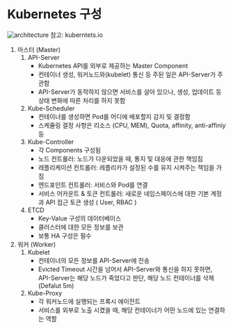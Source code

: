 # Kubernetes 구성
![architecture](https://d33wubrfki0l68.cloudfront.net/7016517375d10c702489167e704dcb99e570df85/7bb53/images/docs/components-of-kubernetes.png)
참고: kuberntets.io

1. 마스터 (Master)
    1) API-Server
        - Kubernetes API를 외부로 제공하는 Master Component
        - 컨테이너 생성, 워커노드와(kubelet) 통신 등 주된 일은 API-Server가 주관함
        - API-Server가 동작하지 않으면 서비스를 살아 있으나, 생성, 업데이트 등 상태 변화에 따른 처리를 하지 못함
    2) Kube-Scheduler
        - 컨테이너를 생성하면 Pod를 어디에 배포할지 감지 및 결정함
        - 스케쥴링 결정 사항은 리소스 (CPU, MEM), Quota, affinity, anti-affiniy 등 
    3) Kube-Controller
        - 각 Components 구성됨 
        - 노드 컨트롤러: 노드가 다운되었을 때, 통지 및 대응에 관한 책임짐
        - 레플리케이션 컨트롤러: 레플리카가 설정된 수를 유지 시켜주는 책임을 가짐
        - 엔드포인트 컨트롤러: 서비스와 Pod를 연결
        - 서비스 어카운트 & 토큰 컨트롤러: 새로운 네임스페이스에 대한 기본 계정과 API 접근 토큰 생성 ( User, RBAC )
    4) ETCD
        - Key-Value 구성의 데이터베이스 
        - 클러스터에 대한 모든 정보를 보관
        - 보통 HA 구성은 필수
2. 워커 (Worker)
    1) Kubelet
        - 컨테이너의 모든 정보를 API-Server에 전송
        - Evicted Timeout 시간을 넘어서 API-Server와 통신을 하지 못하면, API-Server는 해당 노드가 죽었다고 판단, 해당 노드 컨테이너를 삭제 (Defalut 5m) 
    2) Kube-Proxy
        - 각 워커노드에 실행되는 프록시 에이전트
        - 서비스를 외부로 노출 시켰을 때, 해당 컨테이너가 어떤 노드에 있는 연결하는 역할
        
